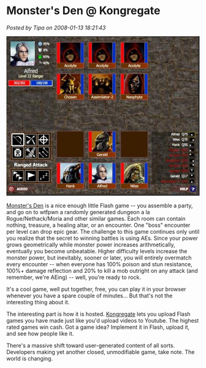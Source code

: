 # Monster's Den @ Kongregate

*Posted by Tipa on 2008-01-13 18:21:43*

![monstersden2.jpg](../../../uploads/2008/01/monstersden2.jpg)

[Monster's Den](http://www.kongregate.com/games/garin/monsters-den/) is a nice enough little Flash game -- you assemble a party, and go on to wtfpwn a randomly generated dungeon a la Rogue/Nethack/Moria and other similar games. Each room can contain nothing, treasure, a healing altar, or an encounter. One "boss" encounter per level can drop epic gear. The challenge to this game continues only until you realize that the secret to winning battles is using AEs. Since your power grows geometrically while monster power increases arithmetically, eventually you become unbeatable. Higher difficulty levels increase the monster power, but inevitably, sooner or later, you will entirely overmatch every encounter -- when everyone has 100% poison and stun resistance, 100%+ damage reflection and 20% to kill a mob outright on any attack (and remember, we're AEing) -- well, you're ready to rock.

It's a cool game, well put together, free, you can play it in your browser whenever you have a spare couple of minutes... But that's not the interesting thing about it.

The interesting part is how it is hosted. [Kongregate](http://www.kongregate.com/) lets you upload Flash games you have made just like you'd upload videos to Youtube. The highest rated games win cash. Got a game idea? Implement it in Flash, upload it, and see how people like it. 

There's a massive shift toward user-generated content of all sorts. Developers making yet another closed, unmodifiable game, take note. The world is changing.

